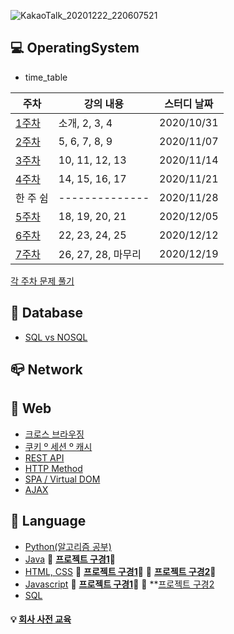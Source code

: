 ![KakaoTalk_20201222_220607521](https://user-images.githubusercontent.com/23302973/102891714-0b4e3e80-44a2-11eb-8f20-bf4e2cf0b961.jpg)


## :computer: OperatingSystem
* time_table

|주차|강의 내용|스터디 날짜|
|------|---|---|
|[1주차](https://github.com/chaticker/Tech_Room/tree/main/OS/1%EC%A3%BC%EC%B0%A8)|소개, 2, 3, 4|2020/10/31|
|[2주차](https://github.com/chaticker/Tech_Room/tree/main/OS/2%EC%A3%BC%EC%B0%A8)|5, 6, 7, 8, 9|2020/11/07|
|[3주차](https://github.com/chaticker/Tech_Room/tree/main/OS/3%EC%A3%BC%EC%B0%A8)|10, 11, 12, 13|2020/11/14|
|[4주차](https://github.com/chaticker/Tech_Room/tree/main/OS/4%EC%A3%BC%EC%B0%A8)|14, 15, 16, 17|2020/11/21|
|한 주 쉼|--------------|2020/11/28|
|[5주차](https://github.com/chaticker/Tech_Room/tree/main/OS/5%EC%A3%BC%EC%B0%A8)|18, 19, 20, 21|2020/12/05|
|[6주차](https://github.com/chaticker/Tech_Room/tree/main/OS/6%EC%A3%BC%EC%B0%A8)|22, 23, 24, 25|2020/12/12|
|[7주차](https://github.com/chaticker/Tech_Room/tree/main/OS/7%EC%A3%BC%EC%B0%A8)|26, 27, 28, 마무리|2020/12/19|  

[각 주차 문제 풀기](https://www.notion.so/OS-b6fa540d38514b90b8b854ecf856f625)

## :floppy_disk: Database  
 * [SQL vs NOSQL](https://github.com/chaticker/Tech_Room/blob/main/DB/SQL%20vs%20NoSQL.md)



## :mailbox_closed: Network  




## :postbox: Web
 * [크로스 브라우징](https://github.com/chaticker/Tech_Room/blob/main/Web/%ED%81%AC%EB%A1%9C%EC%8A%A4%20%EB%B8%8C%EB%9D%BC%EC%9A%B0%EC%A7%95.md)
 * [쿠키 º 세션 º 캐시](https://github.com/chaticker/Tech_Room/blob/main/Web/%EC%BF%A0%ED%82%A4%20%C2%BA%20%EC%84%B8%EC%85%98%20%C2%BA%20%EC%BA%90%EC%8B%9C.md)
 * [REST API]()
 * [HTTP Method]()
 * [SPA / Virtual DOM](https://github.com/chaticker/Tech_Room/blob/main/Web/SPA%20~%20Virtual%20DOM.md)
 * [AJAX](https://www.notion.so/AJAX-b16a9819d6764e63906992e79f469956)


## :key: Language
  * [Python(알고리즘 공부)](https://github.com/chaticker/Algorithm)
  * [Java](https://github.com/chaticker/Tech_Room/tree/main/Language/Java) :round_pushpin: **[프로젝트 구경1](https://github.com/chaticker/2nd_Project)**:eyes:
  * [HTML, CSS](https://github.com/chaticker/Tech_Room/tree/main/Language/HTML%2CCSS)
  :round_pushpin: **[프로젝트 구경1](https://github.com/chaticker/Web_Portfolio)**:eyes:
  :round_pushpin: **[프로젝트 구경2](https://github.com/chaticker/First_Project)**:eyes:
  * [Javascript](https://github.com/chaticker/Tech_Room/tree/main/Language/Javascript)   :round_pushpin: **[프로젝트 구경1](https://github.com/chaticker/paint_js)**:eyes:
  :round_pushpin: **[프로젝트 구경2](https://github.com/chaticker/vf2)
  * [SQL](https://github.com/chaticker/Tech_Room/tree/main/Language/SQL)
  

#### :bulb: [회사 사전 교육](https://github.com/chaticker/Tech_Room/blob/main/%ED%9A%8C%EC%82%AC%20%EC%82%AC%EC%A0%84%EA%B5%90%EC%9C%A1%20%EA%B3%BC%EC%A0%95.md)

